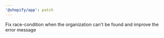 ```yaml
---
'@shopify/app': patch
---
```


Fix race-condition when the organization can't be found and improve the error message
